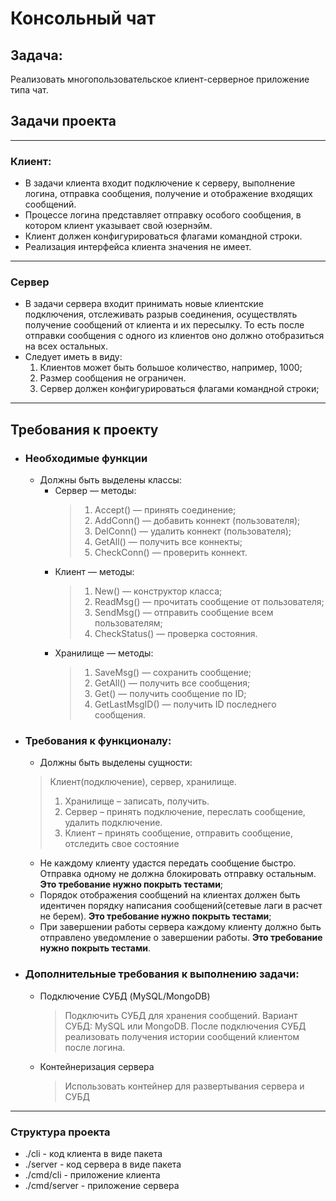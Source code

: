 # Консольный чат
## Задача:
Реализовать многопользовательское клиент-серверное приложение типа чат.

## Задачи проекта
***
### Клиент:
* В задачи клиента входит подключение к серверу, выполнение логина, отправка
сообщения, получение и отображение входящих сообщений.
* Процессе логина представляет отправку особого сообщения, в котором клиент
указывает свой юзернэйм.
*  Клиент должен конфигурироваться флагами командной строки.
* Реализация интерфейса клиента значения не имеет.

* * *
### Сервер
* В задачи сервера входит принимать новые клиентские подключения,
отслеживать разрыв соединения, осуществлять получение сообщений от клиента и их
пересылку. То есть после отправки сообщения с одного из клиентов оно должно
отобразиться на всех остальных.
* Следует иметь в виду:
   1. Клиентов может быть большое количество, например, 1000;
   2. Размер сообщения не ограничен.
   3. Сервер должен конфигурироваться флагами командной строки;
* * *
## Требования к проекту
* ### Необходимые функции
  * Должны быть выделены классы:
    * Сервер — методы:
        > 1. Accept() — принять соединение;
        > 2. AddConn() — добавить коннект (пользователя);
        > 3. DelConn() — удалить коннект (пользователя);
        > 4. GetAll() — получить все коннекты;
        > 5. CheckConn() — проверить коннект.
    * Клиент — методы:
        > 1. New() — конструктор класса;
        > 2. ReadMsg() — прочитать сообщение от пользователя;
        > 3. SendMsg() — отправить сообщение всем пользователям;
        > 4. CheckStatus() — проверка состояния.
    * Хранилище — методы:
        > 1. SaveMsg() — сохранить сообщение;
        > 2. GetAll() — получить все сообщения;
        > 3. Get() — получить сообщение по ID;
        > 4. GetLastMsgID() — получить ID последнего сообщения.
* ### Требования к функционалу:
    * Должны быть выделены сущности:
    > Клиент(подключение), сервер, хранилище.
    > 1. Хранилище – записать, получить.
    > 2. Сервер – принять подключение, переслать сообщение, удалить подключение. 
    > 3. Клиент – принять сообщение, отправить сообщение, отследить свое состояние
    * Не каждому клиенту удастся передать сообщение быстро. Отправка одному не должна блокировать отправку остальным. **Это требование нужно покрыть тестами**;
    * Порядок отображения сообщений на клиентах должен быть идентичен   порядку написания сообщений(сетевые лаги в расчет не берем). **Это
    требование нужно покрыть тестами**;
    * При завершении работы сервера каждому клиенту должно быть отправлено уведомление о завершении работы. **Это требование нужно покрыть тестами**.
* ### Дополнительные требования к выполнению задачи:
  * Подключение СУБД (MySQL/MongoDB)
    > Подключить СУБД для хранения сообщений. Вариант СУБД: MySQL или
    MongoDB. После подключения СУБД реализовать получения истории сообщений клиентом после логина.
  * Контейнеризация сервера
    > Использовать контейнер для развертывания сервера и СУБД
***
### Структура проекта
* ./cli - код клиента в виде пакета
* ./server - код сервера в виде пакета
* ./cmd/cli - приложение клиента
* ./cmd/server - приложение сервера

